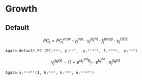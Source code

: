 # Growth

## Default

```math
PC_j = PC_j^{max} \cdot \gamma^{nut}_j \cdot \gamma^{light}_j \cdot f^{temp}_j \cdot \gamma^{CO2}_j
```

```@docs
Agate.default_PCⱼ(PCⱼᵐᵃˣ, γⱼⁿᵘᵗ,  γⱼˡⁱᵍʰᵗ, fⱼᵗᵉᵐᵖ,  γⱼᶜᵒ²)
```

```math
\gamma^{light}_j = (1 - e^{(k_j^{sat} I)}) \cdot e^{k_{j}^{inh}} \cdot n_j^{light}
```

```@docs
Agate.γⱼˡⁱᵍʰᵗ(I, kⱼˢᵃᵗ, kⱼⁱⁿʰ, nⱼˡⁱᵍʰᵗ)
```
